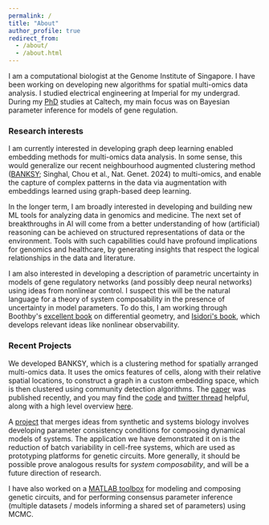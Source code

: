 ```yaml
---
permalink: /
title: "About"
author_profile: true
redirect_from: 
  - /about/
  - /about.html
---
```


I am a computational biologist at the Genome Institute of Singapore. I have been working on developing new algorithms for spatial multi-omics data analysis. I studied electrical engineering at Imperial for my undergrad.  During my [PhD](https://thesis.library.caltech.edu/11161/) studies at Caltech, my main focus was on Bayesian parameter inference for models of gene regulation.

### Research interests 
I am currently interested in developing graph deep learning enabled embedding methods for multi-omics data analysis. In some sense, this would generalize our recent neighbourhood augmented clustering method ([BANKSY](https://www.nature.com/articles/s41588-024-01664-3); Singhal, Chou et al., Nat. Genet. 2024) to multi-omics, and enable the capture of complex patterns in the data via augmentation with embeddings learned using graph-based deep learning. 

In the longer term, I am broadly interested in developing and building new ML tools for analyzing data in genomics and medicine. The next set of breakthroughs in AI will come from a better understanding of how (artificial) reasoning can be achieved on structured representations of data or the environment. Tools with such capabilities could have profound implications for genomics and healthcare, by generating insights that respect the logical relationships in the data and literature. 

I am also interested in developing a description of parametric uncertainty in models of gene regulatory networks (and possibly deep neural networks) using ideas from nonlinear control. I suspect this will be the natural language for a theory of system composability in the presence of uncertainty in model parameters. To do this, I am working through Boothby's [excellent book](https://shop.elsevier.com/books/an-introduction-to-differentiable-manifolds-and-riemannian-geometry-revised/boothby/978-0-08-057475-2) on differential geometry, and [Isidori's book](https://link.springer.com/book/10.1007/978-1-84628-615-5), which develops relevant ideas like nonlinear observability.

### Recent Projects
We developed BANKSY, which is a clustering method for spatially arranged multi-omics data. It uses the omics features of cells, along with their relative spatial locations, to construct a graph in a custom embedding space, which is then clustered using community detection algorithms. The [paper](https://www.nature.com/articles/s41588-024-01664-3) was published recently, and you may find the [code](https://prabhakarlab.github.io/Banksy/) and [twitter thread](https://x.com/shyam_lab/status/1762648072360792479?s=20) helpful, along with a high level overview [here](/files/banksy-news.pdf). 

A [project](/files/Calibration_2024.pdf) that merges ideas from synthetic and systems biology involves developing parameter consistency conditions for composing dynamical models of systems. The application we have demonstrated it on is the reduction of batch variability in cell-free systems, which are used as prototyping platforms for genetic circuits. More generally, it should be possible prove analogous results for *system composability*, and will be a future direction of research. 

I have also worked on a [MATLAB toolbox](https://academic.oup.com/synbio/article/6/1/ysab007/6129121) for modeling and composing genetic circuits, and for performing consensus  parameter inference (multiple datasets / models informing a shared set of parameters) using MCMC. 


